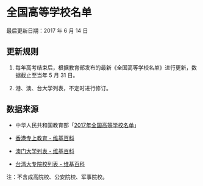 # 全国高等学校名单

最后更新日期：2017 年 6 月 14 日

## 更新规则

1. 每年高考结束后，根据教育部发布的最新《全国高等学校名单》进行更新，数据截止至当年 5 月 31 日。

2. 港、澳、台大学列表，不定时进行修订。

## 数据来源

* 中华人民共和国教育部「[2017年全国高等学校名单](http://www.moe.gov.cn/srcsite/A03/moe_634/201706/t20170614_306900.html)」

* [香港专上教育 - 维基百科](https://zh.wikipedia.org/wiki/%E9%A6%99%E6%B8%AF%E5%B0%88%E4%B8%8A%E6%95%99%E8%82%B2)

* [澳门大学列表 - 维基百科](https://zh.wikipedia.org/wiki/%E6%BE%B3%E9%96%80%E5%A4%A7%E5%AD%B8%E5%88%97%E8%A1%A8)

* [台湾大专院校列表 - 维基百科](https://zh.wikipedia.org/wiki/%E5%8F%B0%E7%81%A3%E5%A4%A7%E5%B0%88%E9%99%A2%E6%A0%A1%E5%88%97%E8%A1%A8)

注：不含成高院校、公安院校、军事院校。

